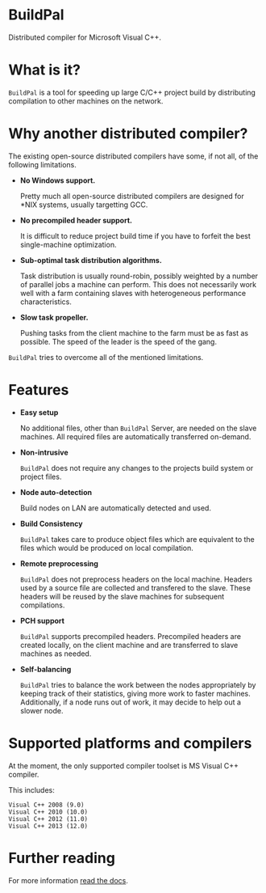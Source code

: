 BuildPal
========

Distributed compiler for Microsoft Visual C++.

What is it?
===========

``BuildPal`` is a tool for speeding up large C/C++ project build by
distributing compilation to other machines on the network.

Why another distributed compiler?
=================================

The existing open-source distributed compilers have some, if not all, of the
following limitations.

* **No Windows support.**
    
    Pretty much all open-source distributed compilers are designed for \*NIX
    systems, usually targetting GCC.

* **No precompiled header support.**

    It is difficult to reduce project build time if you have to forfeit the
    best single-machine optimization.

* **Sub-optimal task distribution algorithms.**

    Task distribution is usually round-robin, possibly weighted by a number of
    parallel jobs a machine can perform. This does not necessarily work well
    with a farm containing slaves with heterogeneous performance
    characteristics.

* **Slow task propeller.**

    Pushing tasks from the client machine to the farm must be as fast as
    possible. The speed of the leader is the speed of the gang.

``BuildPal`` tries to overcome all of the mentioned limitations.

Features
========

* **Easy setup**

    No additional files, other than ``BuildPal`` Server, are needed on the
    slave machines. All required files are automatically transferred
    on-demand.

* **Non-intrusive**

    ``BuildPal`` does not require any changes to the projects build system
    or project files.

* **Node auto-detection**

    Build nodes on LAN are automatically detected and used.

* **Build Consistency**

    ``BuildPal`` takes care to produce object files which are equivalent
    to the files which would be produced on local compilation.

* **Remote preprocessing**

    ``BuildPal`` does not preprocess headers on the local machine.
    Headers used by a source file are collected and transfered to the slave.
    These headers will be reused by the slave machines for subsequent
    compilations.

* **PCH support**

    ``BuildPal`` supports precompiled headers. Precompiled headers are
    created locally, on the client machine and are transferred to slave machines
    as needed.

* **Self-balancing**

    ``BuildPal`` tries to balance the work between the nodes appropriately by
    keeping track of their statistics, giving more work to faster machines.
    Additionally, if a node runs out of work, it may decide to help out a
    slower node.

Supported platforms and compilers
=================================

At the moment, the only supported compiler toolset is MS Visual C++ compiler.

This includes:

    Visual C++ 2008 (9.0)
    Visual C++ 2010 (10.0)
    Visual C++ 2012 (11.0)
    Visual C++ 2013 (12.0)

Further reading
===============

For more information [read the docs](http://buildpal.readthedocs.org).